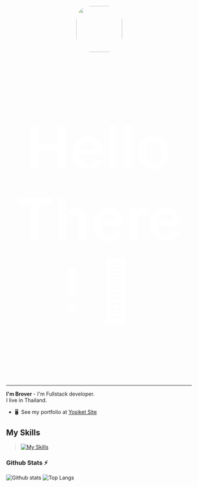 <p align="center"><img src="https://aniyuki.com/wp-content/uploads/2022/08/aniyuki-hello-30.gif" width="125" style="border-radius: 1vh;"></p>
<p align="center" style="color: #fff; font-size: 4vh; font-weight: 600; padding: .5px 25px;">Hello There! 👋</p>
<hr>

**I'm Brover** - I'm Fullstack developer. <br>
I live in Thailand.<br>

- 🖥️  See my portfolio at [Yosiket Site](http://yosiket.xyz/)

## My Skills

>[![My Skills](https://skillicons.dev/icons?i=vscode,mysql,php,html,css,js,ts,vue,py)](https://skillicons.dev)

### Github Stats ⚡

![Github stats](https://github-readme-stats.vercel.app/api?username=broverz&theme=blueberry&count_private=true&hide_border=true&line_height=20)
![Top Langs](https://github-readme-stats.vercel.app/api/top-langs/?username=broverz&layout=compact&theme=blueberry&count_private=true&hide_border=true)
